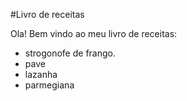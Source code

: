 #Livro de receitas


Ola! Bem vindo ao meu livro de receitas:

- strogonofe de frango.
- pave
- lazanha
- parmegiana
